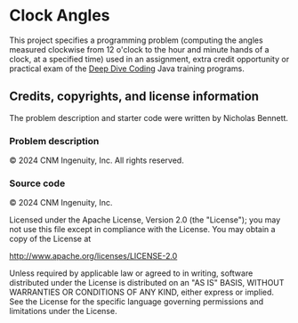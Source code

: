 # Clock Angles

This project specifies a programming problem (computing the angles measured clockwise from 12 o'clock to the hour and minute hands of a clock, at a specified time) used in an assignment, extra credit opportunity or practical exam of the [Deep Dive Coding](https://deepdivecoding.com/) Java training programs.

## Credits, copyrights, and license information

The problem description and starter code were written by Nicholas Bennett.

### Problem description

&copy; 2024 CNM Ingenuity, Inc. All rights reserved.

### Source code 

&copy; 2024 CNM Ingenuity, Inc.

Licensed under the Apache License, Version 2.0 (the "License");
you may not use this file except in compliance with the License.
You may obtain a copy of the License at

<http://www.apache.org/licenses/LICENSE-2.0>

Unless required by applicable law or agreed to in writing, software
distributed under the License is distributed on an "AS IS" BASIS,
WITHOUT WARRANTIES OR CONDITIONS OF ANY KIND, either express or implied.
See the License for the specific language governing permissions and
limitations under the License.
